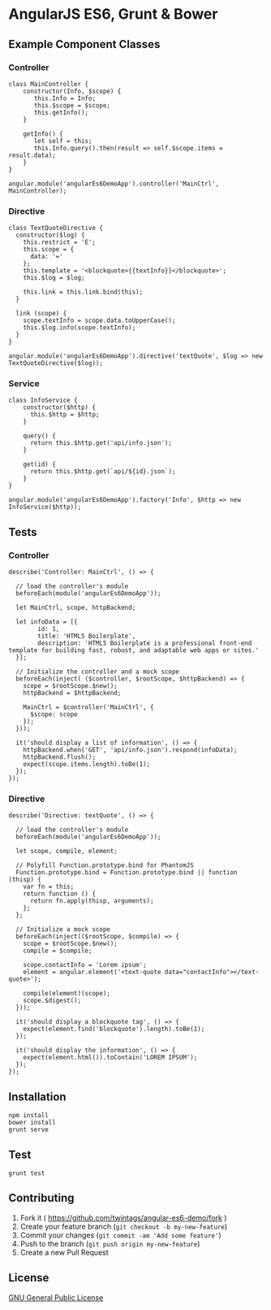 # AngularJS ES6, Grunt &amp; Bower

## Example Component Classes

### Controller
```
class MainController {
    constructor(Info, $scope) {
       this.Info = Info;
       this.$scope = $scope;
       this.getInfo();
    }

    getInfo() {
       let self = this;
       this.Info.query().then(result => self.$scope.items = result.data);
    }
}

angular.module('angularEs6DemoApp').controller('MainCtrl', MainController);
```

### Directive

```
class TextQuoteDirective {
  constructor($log) {
    this.restrict = 'E';
    this.scope = {
      data: '='
    };
    this.template = '<blockquote>{{textInfo}}</blockquote>';
    this.$log = $log;

    this.link = this.link.bind(this);
  }

  link (scope) {
    scope.textInfo = scope.data.toUpperCase();
    this.$log.info(scope.textInfo);
  }
}

angular.module('angularEs6DemoApp').directive('textQuote', $log => new TextQuoteDirective($log));
```

### Service

```
class InfoService {
	constructor($http) {
	  this.$http = $http;
	}

	query() {
	  return this.$http.get('api/info.json');
	}

	get(id) {
	  return this.$http.get(`api/${id}.json`);
	}
}

angular.module('angularEs6DemoApp').factory('Info', $http => new InfoService($http));
```

## Tests

### Controller

```
describe('Controller: MainCtrl', () => {

  // load the controller's module
  beforeEach(module('angularEs6DemoApp'));

  let MainCtrl, scope, httpBackend;

  let infoData = [{
        id: 1,
        title: 'HTML5 Boilerplate',
        description: 'HTML5 Boilerplate is a professional front-end template for building fast, robust, and adaptable web apps or sites.'
  }];

  // Initialize the controller and a mock scope
  beforeEach(inject( ($controller, $rootScope, $httpBackend) => {
    scope = $rootScope.$new();
    httpBackend = $httpBackend;

    MainCtrl = $controller('MainCtrl', {
      $scope: scope
    });
  }));

  it('should display a list of information', () => {
    httpBackend.when('GET', 'api/info.json').respond(infoData);
    httpBackend.flush();
    expect(scope.items.length).toBe(1);
  });
});
```

### Directive

```
describe('Directive: textQuote', () => {

  // load the controller's module
  beforeEach(module('angularEs6DemoApp'));

  let scope, compile, element;

  // Polyfill Function.prototype.bind for PhantomJS
  Function.prototype.bind = Function.prototype.bind || function (thisp) {
    var fn = this;
    return function () {
      return fn.apply(thisp, arguments);
    };
  };

  // Initialize a mock scope
  beforeEach(inject(($rootScope, $compile) => {
    scope = $rootScope.$new();
    compile = $compile;

    scope.contactInfo = 'Lorem ipsum';
    element = angular.element('<text-quote data="contactInfo"></text-quote>');

    compile(element)(scope);
    scope.$digest();
  }));

  it('should display a blockquote tag', () => {
    expect(element.find('blockquote').length).toBe(1);
  });

  it('should display the information', () => {
    expect(element.html()).toContain('LOREM IPSUM');
  });
});
```

## Installation

```
npm install
bower install
grunt serve
```

## Test

```
grunt test
```

## Contributing

1. Fork it ( https://github.com/twintags/angular-es6-demo/fork )
2. Create your feature branch (`git checkout -b my-new-feature`)
3. Commit your changes (`git commit -am 'Add some feature'`)
4. Push to the branch (`git push origin my-new-feature`)
5. Create a new Pull Request


## License
[GNU General Public License](LICENSE)
